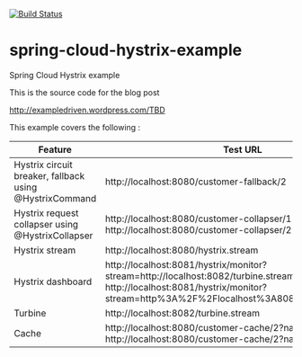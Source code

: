 [![Build Status](https://travis-ci.org/ExampleDriven/spring-cloud-hystrix-example.svg?branch=master)](https://travis-ci.org/ExampleDriven/spring-cloud-hystrix-example)
# spring-cloud-hystrix-example
Spring Cloud Hystrix example

This is the source code for the blog post

http://exampledriven.wordpress.com/TBD

This example covers the following :


Feature | Test URL
--- | ---
 Hystrix circuit breaker, fallback using @HystrixCommand | http://localhost:8080/customer-fallback/2
 Hystrix request collapser using @HystrixCollapser | http://localhost:8080/customer-collapser/1 http://localhost:8080/customer-collapser/2
 Hystrix stream | http://localhost:8080/hystrix.stream
 Hystrix dashboard | http://localhost:8081/hystrix/monitor?stream=http://localhost:8082/turbine.stream http://localhost:8081/hystrix/monitor?stream=http%3A%2F%2Flocalhost%3A8080%2Fhystrix.stream
 Turbine | http://localhost:8082/turbine.stream
 Cache | http://localhost:8080/customer-cache/2?name=Peter http://localhost:8080/customer-cache/2?name=Peter2
 